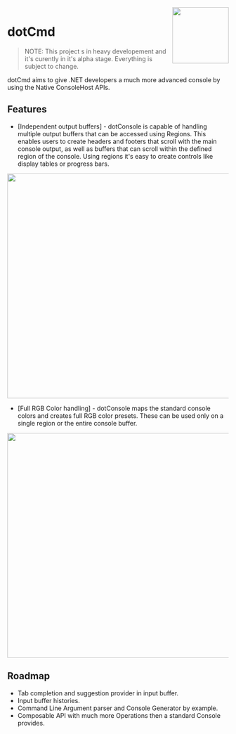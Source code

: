 <img src="https://cloud.githubusercontent.com/assets/752380/20088997/43297c78-a584-11e6-9950-12741a2b14ec.png" align="right" width="128">

# dotCmd

> NOTE: This project s in heavy developement and it's curently in it's alpha stage. Everything is subject to change.

dotCmd aims to give .NET developers a much more advanced console by using the Native ConsoleHost APIs.


## Features

- [Independent output buffers] - dotConsole is capable of handling multiple output buffers that can be accessed using Regions. 
This enables users to create headers and footers that scroll with the main console output, as well as buffers that can scroll within the defined
region of the console. Using regions it's easy to create controls like display tables or progress bars.
<p align="center">
  <img src="https://cloud.githubusercontent.com/assets/752380/20029600/64f61518-a350-11e6-8b8f-bdedff711d92.gif" align="center" width="512">
</p>

- [Full RGB Color handling] - dotConsole maps the standard console colors and creates full RGB color presets. These can be used only on a single region or the entire console buffer.

<p align="center">
  <img src="https://cloud.githubusercontent.com/assets/752380/20129990/002c9830-a654-11e6-94cb-f4426a1ad7c7.gif" align="center" width="512">
</p>

## Roadmap

- Tab completion and suggestion provider in input buffer.
- Input buffer histories.
- Command Line Argument parser and Console Generator by example.
- Composable API with much more Operations then a standard Console provides.
